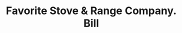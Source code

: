 ---
doi: 10.7916/D8XK9SP5
date_other: '1890'
date_other_textual: 1890-1899
form: printed ephemera
genre:
- Invoices
name:
- Favorite Stove & Range Company
object_in_context_url: https://biggert.cul.columbia.edu/items/view/ave_biggert_01318
subject_hierarchical_geographic:
- Piqua, Ohio, United States
subject_name:
- Favorite Stove & Range Company
title: Favorite Stove & Range Company. Bill
sort_title: Favorite Stove & Range Company. Bill
call_number: ave_biggert_01318
coordinates:
- 40.1475,-84.24805555555555
pid: ave_biggert_01318
identifiers: ave_biggert_01318
thumbnail: https://derivativo-1.library.columbia.edu/iiif/2/ldpd:343128/full/!256,256/0/native.jpg
permalink: "/items/ave_biggert_01318/"
layout: iiif-image-page
---